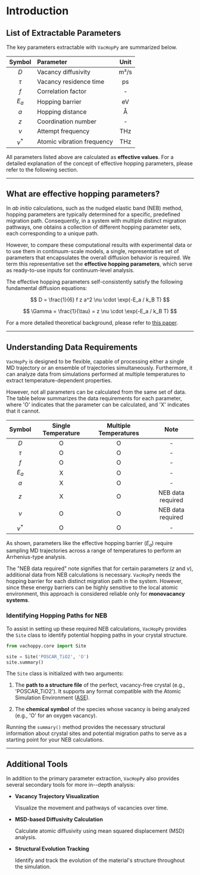 # Introduction

## List of Extractable Parameters

The key parameters extractable with `VacHopPy` are summarized below.

<div align="center">

| Symbol | Parameter                  | Unit |
| :----: | :------------------------- | :--: |
|  $D$   | Vacancy diffusivity        | m²/s |
| $\tau$ | Vacancy residence time     |  ps  |
|  $f$   | Correlation factor         |  -   |
| $E_a$  | Hopping barrier            |  eV  |
|  $a$   | Hopping distance           |  Å   |
|  $z$   | Coordination number        |  -   |
| $\nu$  | Attempt frequency          | THz  |
| $\nu^*$| Atomic vibration frequency | THz  |

</div>

All parameters listed above are calculated as **effective values**. For a detailed explanation of the concept of effective hopping parameters, please refer to the following section.


---

## What are effective hopping parameters?

In *ab initio* calculations, such as the nudged elastic band (NEB) method, hopping parameters are typically determined for a specific, predefined migration path. Consequently, in a system with multiple distinct migration pathways, one obtains a collection of different hopping parameter sets, each corresponding to a unique path.

However, to compare these computational results with experimental data or to use them in continuum-scale models, a single, representative set of parameters that encapsulates the overall diffusion behavior is required. We term this representative set the **effective hopping parameters**, which serve as ready-to-use inputs for continuum-level analysis.

The effective hopping parameters self-consistently satisfy the following fundamental diffusion equations:

$$
D = \frac{1}{6} f z a^2 \nu \cdot \exp(-E_a / k_B T)
$$

$$
\Gamma = \frac{1}{\tau} = z \nu \cdot \exp(-E_a / k_B T)
$$

For a more detailed theoretical background, please refer to [this paper](https://arxiv.org/abs/2503.23467).

---


## Understanding Data Requirements

`VacHopPy` is designed to be flexible, capable of processing either a single MD trajectory or an ensemble of trajectories simultaneously. Furthermore, it can analyze data from simulations performed at multiple temperatures to extract temperature-dependent properties.

However, not all parameters can be calculated from the same set of data. The table below summarizes the data requirements for each parameter, where 'O' indicates that the parameter can be calculated, and 'X' indicates that it cannot.


<div align="center">

| Symbol | Single Temperature | Multiple Temperatures | Note              |
| :----: | :----------------: | :-------------------: | :---------------: |
|  $D$   | O                  | O                     | -                 |
| $\tau$ | O                  | O                     | -                 |
|  $f$   | O                  | O                     | -                 |
| $E_a$  | X                  | O                     | -                 |
|  $a$   | X                  | O                     | -                 |
|  $z$   | X                  | O                     | NEB data required |
| $\nu$  | O                  | O                     | NEB data required |
| $\nu^*$| O                  | O                     | -                 |

</div>

As shown, parameters like the effective hopping barrier ($E_a$) require sampling MD trajectories across a range of temperatures to perform an Arrhenius-type analysis.

The "NEB data required" note signifies that for certain parameters ($z$ and $\nu$), additional data from NEB calculations is necessary. `VacHopPy` needs the hopping barrier for each distinct migration path in the system. However, since these energy barriers can be highly sensitive to the local atomic environment, this approach is considered reliable only for **monovacancy systems**.


### Identifying Hopping Paths for NEB

To assist in setting up these required NEB calculations, `VacHopPy` provides the `Site` class to identify potential hopping paths in your crystal structure. 

```python
from vachoppy.core import Site

site = Site('POSCAR_TiO2', 'O') 
site.summary()
```
The `Site` class is initialized with two arguments:

1. The **path to a structure file** of the perfect, vacancy-free crystal (e.g., 'POSCAR_TiO2'). It supports any format compatible with the Atomic Simulation Environment ([ASE](https://ase-lib.org/ase/io/io.html)).

2. The **chemical symbol** of the species whose vacancy is being analyzed (e.g., 'O' for an oxygen vacancy).

Running the `summary()` method provides the necessary structural information about crystal sites and potential migration paths to serve as a starting point for your NEB calculations.

---

## Additional Tools

In addition to the primary parameter extraction, `VacHopPy` also provides several secondary tools for more in--depth analysis:

* **Vacancy Trajectory Visualization**

  Visualize the movement and pathways of vacancies over time.

* **MSD-based Diffusivity Calculation**

  Calculate atomic diffusivity using mean squared displacement (MSD) analysis.

* **Structural Evolution Tracking**

  Identify and track the evolution of the material's structure throughout the simulation.

